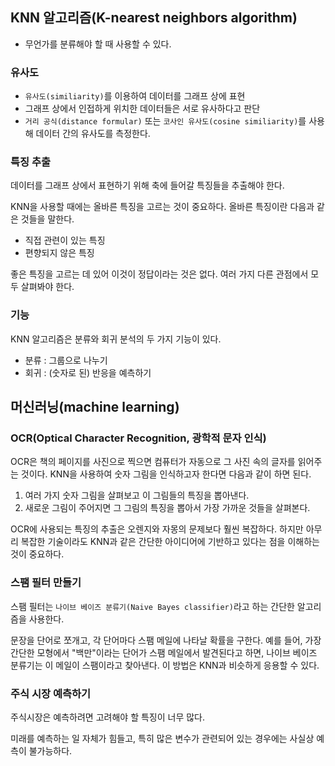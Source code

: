 ## KNN 알고리즘(K-nearest neighbors algorithm)
- 무언가를 분류해야 할 때 사용할 수 있다.

### 유사도

- `유사도(similiarity)`를 이용하여 데이터를 그래프 상에 표현
- 그래프 상에서 인접하게 위치한 데이터들은 서로 유사하다고 판단
- `거리 공식(distance formular)` 또는 `코사인 유사도(cosine similiarity)`를 사용해 데이터 간의 유사도를 측정한다.

### 특징 추출

데이터를 그래프 상에서 표현하기 위해 축에 들어갈 특징들을 추출해야 한다. 

KNN을 사용할 때에는 올바른 특징을 고르는 것이 중요하다. 올바른 특징이란 다음과 같은 것들을 말한다.

- 직접 관련이 있는 특징
- 편향되지 않은 특징

좋은 특징을 고르는 데 있어 이것이 정답이라는 것은 없다. 여러 가지 다른 관점에서 모두 살펴봐야 한다.

### 기능

KNN 알고리즘은 분류와 회귀 분석의 두 가지 기능이 있다.

- 분류 : 그룹으로 나누기
- 회귀 : (숫자로 된) 반응을 예측하기

## 머신러닝(machine learning)

### OCR(Optical Character Recognition, 광학적 문자 인식)

OCR은 책의 페이지를 사진으로 찍으면 컴퓨터가 자동으로 그 사진 속의 글자를 읽어주는 것이다. KNN을 사용하여 숫자 그림을 인식하고자 한다면 다음과 같이 하면 된다.

1. 여러 가지 숫자 그림을 살펴보고 이 그림들의 특징을 뽑아낸다.
2. 새로운 그림이 주어지면 그 그림의 특징을 뽑아서 가장 가까운 것들을 살펴본다.

OCR에 사용되는 특징의 추출은 오렌지와 자몽의 문제보다 훨씬 복잡하다. 하지만 아무리 복잡한 기술이라도 KNN과 같은 간단한 아이디어에 기반하고 있다는 점을 이해하는 것이 중요하다.

### 스팸 필터 만들기

스팸 필터는 `나이브 베이즈 분류기(Naive Bayes classifier)`라고 하는 간단한 알고리즘을 사용한다. 

문장을 단어로 쪼개고, 각 단어마다 스팸 메일에 나타날 확률을 구한다. 예를 들어, 가장 간단한 모형에서 "백만"이라는 단어가 스팸 메일에서 발견된다고 하면, 나이브 베이즈 분류기는 이 메일이 스팸이라고 찾아낸다. 이 방법은 KNN과 비슷하게 응용할 수 있다.

### 주식 시장 예측하기

주식시장은 예측하려면 고려해야 할 특징이 너무 많다. 

미래를 예측하는 일 자체가 힘들고, 특히 많은 변수가 관련되어 있는 경우에는 사실상 예측이 불가능하다.